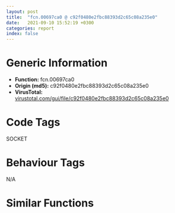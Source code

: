 ```yaml
---
layout: post
title:  "fcn.00697ca0 @ c92f0480e2fbc88393d2c65c08a235e0"
date:   2021-09-10 15:52:19 +0300
categories: report
index: false
---
```


# Generic Information
- **Function:** fcn.00697ca0
- **Origin (md5):** c92f0480e2fbc88393d2c65c08a235e0
- **VirusTotal:** [virustotal.com/gui/file/c92f0480e2fbc88393d2c65c08a235e0][virustotal_ref]

# Code Tags
<span class="tag" id="SOCKET">SOCKET</span>


# Behaviour Tags
<span class="bhv-tag" id="na">N/A</span>

# Similar Functions
<script type="text/javascript" src="https://www.gstatic.com/charts/loader.js"></script>
<script type="text/javascript">

    google.charts.load('current', {'packages':['corechart']});
    google.charts.setOnLoadCallback(drawChart);

    function drawChart() {
    var data = new google.visualization.DataTable();
        data.addColumn('number', 'X');
        data.addColumn('number', 'Y');
        data.addColumn({type: 'string', role: 'tooltip', 'p': {'html': true}});
        data.addColumn({'type': 'string', 'role': 'style'});
        
        data.addRows([
    [6733.35107421875, -2298.14453125, '<b><a href="/report/fcn.00697ca0@c92f0480e2fbc88393d2c65c08a235e0">fcn.00697ca0</a><br>@c92f0480e2fbc88393d2c65c08a235e0</b><br>push ebp<br>push edi<br>lea ebp, [eax+0x9c]<br>push esi<br>push ebx<br>mov esi, eax<br>sub esp, 0x2c<br>mov edi, dword[eax+0xdc]<br>mov dword[esp], ebp<br>call dword[sym.imp.KERNEL32.dll_EnterCriticalSection]<br>sub esp, 4<br>cmp byte[esi+0xc7], 0<br>je 0x697e00<br>mov ebx, dword[esi+0x14]<br>mov byte[esi+0xc7], 0<br>test ebx, ebx<br>je 0x697e00<br>and edi, 4<br>xor edx, edx<br>mov dword[esp+0x18], edi<br>lea esi, [esi]<br>cmp byte[ebx+0xdc], 0<br>mov edi, dword[ebx+4]<br>je 0x697d71<br>mov eax, dword[ebx+0xd0]<br>test eax, eax<br>je 0x697d14<br>movzx ecx, byte[eax+4]<br>test cl, cl<br>je 0x697d71<br>cmp byte[eax+5], 0<br>je 0x697d71<br>test edi, edi<br>mov edx, dword[ebx]<br>je 0x697e90<br>mov dword[edi], edx<br>mov edx, dword[ebx]<br>mov ecx, dword[ebx+4]<br>test edx, edx<br>je 0x697e80<br>mov dword[edx+4], ecx<br>test eax, eax<br>mov dword[ebx], 0<br>mov dword[ebx+4], 0<br>mov byte[ebx+0xd4], 0<br>je 0x697e20<br>mov eax, dword[esi+0x18]<br>mov dword[ebx], eax<br>mov edx, dword[esi+0x1c]<br>test edx, edx<br>je 0x697ea0<br>mov eax, dword[esi+0x18]<br>mov dword[eax+4], ebx<br>mov dword[esi+0x18], ebx<br>mov byte[ebx+0xdc], 0<br>mov edx, 1<br>test edi, edi<br>mov ebx, edi<br>jne 0x697cf0<br>mov dword[esp+0x1c], edx<br>mov dword[esp], ebp<br>call dword[sym.imp.KERNEL32.dll_LeaveCriticalSection]<br>sub esp, 4<br>mov eax, dword[esp+0x18]<br>mov edx, dword[esp+0x1c]<br>test eax, eax<br>je 0x697e0e<br>test edx, edx<br>je 0x697e0e<br>mov eax, dword[esi+0xc0]<br>mov dword[esp+0x18], edx<br>mov dword[esp+0xc], 0<br>mov dword[esp+8], 1<br>mov dword[esp+4], 0x7b9a60<br>mov dword[esp], eax<br>call dword[sym.imp.WS2_32.dll_send]<br>sub esp, 0x10<br>test eax, eax<br>mov edx, dword[esp+0x18]<br>jg 0x697e0e<br>call dword[sym.imp.WS2_32.dll_WSAGetLastError]<br>cmp eax, 0x2733<br>mov edx, dword[esp+0x18]<br>je 0x697e0e<br>mov dword[esp+4], str.Failed_to_signal_resume_of_connection_via_inter_thread_communication_channel.<br>mov dword[esp], esi<br>call fcn.0069df20<br>mov edx, dword[esp+0x18]<br>jmp 0x697e0e<br>mov dword[esp], ebp<br>call dword[sym.imp.KERNEL32.dll_LeaveCriticalSection]<br>xor edx, edx<br>sub esp, 4<br>add esp, 0x2c<br>mov eax, edx<br>pop ebx<br>pop esi<br>pop edi<br>pop ebp<br>ret <br>mov eax, dword[esi+8]<br>mov dword[ebx], eax<br>mov eax, dword[esi+0xc]<br>test eax, eax<br>je 0x697eb0<br>mov eax, dword[esi+8]<br>mov dword[eax+4], ebx<br>mov eax, dword[esp+0x18]<br>mov dword[esi+8], ebx<br>test eax, eax<br>jne 0x697d65<br>mov eax, dword[ebx+0x8c]<br>test eax, eax<br>jne 0x697ef0<br>cmp eax, dword[esi+0xd4]<br>je 0x697ec5<br>mov eax, dword[esi+0x28]<br>mov dword[ebx+0xc], 0<br>mov dword[ebx+8], eax<br>mov ecx, dword[esi+0x2c]<br>test ecx, ecx<br>je 0x697ec0<br>mov eax, dword[esi+0x28]<br>mov dword[eax+0xc], ebx<br>mov dword[esi+0x28], ebx<br>jmp 0x697d65<br>mov dword[esi+0x14], ecx<br>jmp 0x697d30<br>mov dword[esi+0x10], edx<br>jmp 0x697d20<br>mov dword[esi+0x1c], ebx<br>jmp 0x697d62<br>mov dword[esi+0xc], ebx<br>jmp 0x697e36<br>mov dword[esi+0x2c], ebx<br>jmp 0x697e75<br>mov eax, dword[esi+0x20]<br>mov dword[ebx+0xc], 0<br>mov dword[ebx+8], eax<br>mov eax, dword[esi+0x24]<br>test eax, eax<br>je 0x697f06<br>mov eax, dword[esi+0x20]<br>mov dword[eax+0xc], ebx<br>mov dword[esi+0x20], ebx<br>jmp 0x697d65<br>call fcn.0069e6e0<br>mov dword[ebx+0x88], eax<br>mov eax, dword[ebx+0x8c]<br>jmp 0x697e53<br>mov dword[esi+0x24], ebx<br>jmp 0x697edf<br><eoc> ', 'point { fill-color: #e0440e; }'],
[-6733.35107421875, 2298.14453125, '<b><a href="/report/fcn.00698340@c92f0480e2fbc88393d2c65c08a235e0">fcn.00698340</a><br>@c92f0480e2fbc88393d2c65c08a235e0</b><br>push ebp<br>push edi<br>mov ebp, edx<br>push esi<br>push ebx<br>mov ebx, eax<br>sub esp, 0x3c<br>mov eax, dword[esp+0x50]<br>mov edi, dword[esp+0x54]<br>mov dword[esp+0x20], ecx<br>mov dword[esp+0x1c], eax<br>mov eax, dword[esp+0x58]<br>mov dword[esp+0x18], edi<br>mov dword[esp+0x24], eax<br>mov eax, edi<br>test al, al<br>je 0x698414<br>mov esi, dword[ebx+0x64]<br>test esi, esi<br>je 0x698414<br>mov ebx, dword[ebx+0x78]<br>test ebx, ebx<br>je 0x6983d8<br>mov eax, edx<br>xor edx, edx<br>div ebx<br>imul eax, edx, 0x114<br>add eax, esi<br>mov edi, dword[eax+0xd0]<br>cmp dword[eax+0xcc], edi<br>jb 0x6986b0<br>lea ecx, [ebp+1]<br>lea edi, [ebp+ebx]<br>jmp 0x6983d4<br>mov eax, ecx<br>xor edx, edx<br>add ecx, 1<br>div ebx<br>imul edx, edx, 0x114<br>lea eax, [esi+edx]<br>mov edx, dword[eax+0xd0]<br>cmp dword[eax+0xcc], edx<br>jb 0x6986b0<br>cmp edi, ecx<br>jne 0x6983b0<br>mov dword[esp], ebp<br>call dword[sym.imp.WS2_32.dll_closesocket]<br>sub esp, 4<br>test eax, eax<br>mov esi, eax<br>je 0x698666<br>mov eax, dword[0x83a8a0]<br>mov dword[esp+0xc], str.Close_socket_failed._<br>mov dword[esp+8], 0x897<br>mov dword[esp+4], str.T:_Bin-prep_mhd_src_libmicrohttpd-0.9.58_src_microhttpd_daemon.c<br>mov dword[esp], eax<br>call dword[0x83a8a4]<br>mov eax, dword[ebx+0xd0]<br>cmp dword[ebx+0xcc], eax<br>je 0x698640<br>mov esi, ebx<br>mov edx, dword[esp+0x18]<br>jmp 0x698432<br>mov esi, eax<br>mov eax, dword[esi+0x60]<br>test eax, eax<br>jne 0x698430<br>mov edi, dword[esi+0xd8]<br>mov dword[esp+0x18], edx<br>test edi, edi<br>jne 0x6986e0<br>mov eax, dword[ebx+0x30]<br>test eax, eax<br>je 0x698472<br>mov edi, dword[esp+0x1c]<br>mov dword[esp+8], edi<br>mov edi, dword[esp+0x20]<br>mov dword[esp+4], edi<br>mov ecx, dword[ebx+0x34]<br>mov dword[esp], ecx<br>call eax<br>test eax, eax<br>je 0x698680<br>mov dword[esp+4], 0xe0<br>mov dword[esp], 1<br>call sub.msvcrt.dll_calloc<br>test eax, eax<br>mov edi, eax<br>je 0x6988a0<br>mov eax, dword[ebx+0x6c]<br>mov dword[esp], eax<br>call fcn.0069e360<br>test eax, eax<br>mov dword[edi+0x20], eax<br>je 0x698900<br>mov eax, dword[ebx+0xd4]<br>mov dword[edi+0x8c], eax<br>mov eax, dword[esp+0x1c]<br>mov dword[esp], eax<br>call sub.msvcrt.dll_malloc<br>test eax, eax<br>mov dword[edi+0x4c], eax<br>je 0x69897c<br>mov esi, dword[esp+0x1c]<br>mov ecx, dword[esp+0x20]<br>mov dword[esp], eax<br>mov dword[esp+8], esi<br>mov dword[esp+4], ecx<br>call sub.msvcrt.dll_memcpy<br>movzx eax, byte[esp+0x24]<br>mov dword[edi+0x84], esi<br>mov esi, 0x16<br>mov dword[edi+0x98], ebp<br>mov dword[edi+0x10], ebx<br>mov byte[edi+0x9c], al<br>call fcn.0069e6e0<br>test byte[ebx+0xdc], 2<br>mov dword[edi+0x88], eax<br>je 0x698721<br>mov eax, dword[ebx+0x40]<br>test eax, eax<br>je 0x69853a<br>lea edx, [edi+0x28]<br>mov dword[esp+0xc], 1<br>mov dword[esp+4], edi<br>mov dword[esp+8], edx<br>mov edx, dword[ebx+0x44]<br>mov dword[esp], edx<br>call eax<br>mov dword[esp], ebp<br>call dword[sym.imp.WS2_32.dll_closesocket]<br>sub esp, 4<br>test eax, eax<br>jne 0x698b59<br>mov ecx, dword[esp+0x1c]<br>mov edx, dword[esp+0x20]<br>lea ebp, [ebx+0x9c]<br>mov eax, ebx<br>call fcn.006981f0<br>mov dword[esp], ebp<br>call dword[sym.imp.KERNEL32.dll_EnterCriticalSection]<br>sub esp, 4<br>test byte[ebx+0xdc], 4<br>jne 0x6985a8<br>mov edx, dword[edi+0xc]<br>mov eax, dword[edi+8]<br>test edx, edx<br>je 0x698a33<br>mov dword[edx+8], eax<br>mov eax, dword[edi+8]<br>mov edx, dword[edi+0xc]<br>test eax, eax<br>je 0x698a2b<br>mov dword[eax+0xc], edx<br>mov dword[edi+8], 0<br>mov dword[edi+0xc], 0<br>mov edx, dword[edi+4]<br>mov eax, dword[edi]<br>test edx, edx<br>je 0x698a23<br>mov dword[edx], eax<br>mov eax, dword[edi]<br>mov edx, dword[edi+4]<br>test eax, eax<br>je 0x698a1b<br>mov dword[eax+4], edx<br>mov dword[edi], 0<br>mov dword[edi+4], 0<br>mov dword[esp], ebp<br>call dword[sym.imp.KERNEL32.dll_LeaveCriticalSection]<br>mov eax, dword[edi+0x20]<br>sub esp, 4<br>mov dword[esp], eax<br>call fcn.0069e400<br>mov eax, dword[edi+0x4c]<br>mov dword[esp], eax<br>call sub.msvcrt.dll_free<br>mov dword[esp], edi<br>call sub.msvcrt.dll_free<br>test esi, esi<br>jne 0x698a0c<br>call dword[sym.imp.msvcrt.dll__errno]<br>mov dword[eax], 0x16<br>jmp 0x698672<br>mov dword[esp+4], str.Failed_to_add_IP_connection_count_node_n<br>mov dword[esp], esi<br>call fcn.0069df20<br>mov eax, dword[esp+0x28]<br>mov dword[esp], eax<br>call dword[sym.imp.KERNEL32.dll_LeaveCriticalSection]<br>sub esp, 4<br>mov dword[esp], edi<br>call sub.msvcrt.dll_free<br>lea esi, [esi]<br>mov dword[esp+4], str.Server_reached_connection_limit._Closing_inbound_connection._n<br>mov dword[esp], ebx<br>call fcn.0069df20<br>mov dword[esp], ebp<br>call dword[sym.imp.WS2_32.dll_closesocket]<br>sub esp, 4<br>test eax, eax<br>mov esi, eax<br>jne 0x698b33<br>call dword[sym.imp.msvcrt.dll__errno]<br>mov dword[eax], 0x17<br>add esp, 0x3c<br>mov eax, esi<br>pop ebx<br>pop esi<br>pop edi<br>pop ebp<br>ret <br>mov dword[esp], ebp<br>call dword[sym.imp.WS2_32.dll_closesocket]<br>sub esp, 4<br>test eax, eax<br>mov esi, eax<br>jne 0x698b7f<br>mov ecx, dword[esp+0x1c]<br>mov edx, dword[esp+0x20]<br>mov eax, ebx<br>call fcn.006981f0<br>jmp 0x698672<br>movzx edx, byte[esp+0x24]<br>mov edi, dword[esp+0x1c]<br>mov dword[esp+0x54], 1<br>mov ecx, dword[esp+0x20]<br>mov dword[esp+0x50], edi<br>mov dword[esp+0x58], edx<br>add esp, 0x3c<br>mov edx, ebp<br>pop ebx<br>pop esi<br>pop edi<br>pop ebp<br>jmp fcn.00698340<br>mov dword[esp+4], 1<br>mov dword[esp], 0x18<br>call sub.msvcrt.dll_calloc<br>test eax, eax<br>mov edi, eax<br>je 0x698640<br>cmp dword[esp+0x1c], 0x10<br>je 0x698967<br>cmp dword[esp+0x1c], 0x1c<br>je 0x6987ff<br>mov dword[esp], eax<br>call sub.msvcrt.dll_free<br>jmp 0x69844b<br>lea esi, [ebx+0x9c]<br>mov dword[esp], edi<br>call fcn.00694970<br>mov dword[esp], esi<br>call dword[sym.imp.KERNEL32.dll_EnterCriticalSection]<br>mov eax, dword[ebx+0xcc]<br>sub esp, 4<br>cmp eax, dword[ebx+0xd0]<br>jae 0x698a3b<br>add eax, 1<br>test byte[ebx+0xdc], 4<br>mov dword[ebx+0xcc], eax<br>jne 0x69877d<br>mov ecx, dword[ebx+0x24]<br>mov eax, dword[ebx+0x20]<br>mov dword[edi+0xc], 0<br>test ecx, ecx<br>mov dword[edi+8], eax<br>je 0x698b02<br>mov dword[eax+0xc], edi<br>mov dword[ebx+0x20], edi<br>mov edx, dword[ebx+0xc]<br>mov eax, dword[ebx+8]<br>mov dword[edi+4], 0<br>test edx, edx<br>mov dword[edi], eax<br>je 0x698a95<br>mov dword[eax+4], edi<br>mov dword[ebx+8], edi<br>mov dword[esp], esi<br>call dword[sym.imp.KERNEL32.dll_LeaveCriticalSection]<br>mov eax, dword[ebx+0x40]<br>sub esp, 4<br>test eax, eax<br>je 0x6987c8<br>lea ecx, [edi+0x28]<br>mov dword[esp+0xc], 0<br>mov dword[esp+4], edi<br>mov dword[esp+8], ecx<br>mov ecx, dword[ebx+0x44]<br>mov dword[esp], ecx<br>call eax<br>mov eax, dword[ebx+0xdc]<br>and eax, 4<br>jne 0x698a61<br>mov edx, dword[ebx+0x7c]<br>mov ecx, dword[ebx+0x80]<br>mov dword[edi+0x50], edx<br>mov dword[edi+0x54], ecx<br>test eax, eax<br>jne 0x6987f5<br>cmp byte[esp+0x18], 0<br>jne 0x698a9d<br>mov esi, 1<br>jmp 0x698672<br>mov edx, dword[esp+0x20]<br>mov dword[eax], 0x17<br>lea eax, [edx+8]<br>mov edx, dword[edx+8]<br>mov dword[edi+4], edx<br>mov edx, dword[eax+4]<br>mov dword[edi+8], edx<br>mov edx, dword[eax+8]<br>mov eax, dword[eax+0xc]<br>mov dword[edi+0xc], edx<br>mov dword[edi+0x10], eax<br>lea eax, [esi+0x84]<br>mov dword[esp+0x28], eax<br>mov dword[esp], eax<br>call dword[sym.imp.KERNEL32.dll_EnterCriticalSection]<br>lea eax, [esi+0x68]<br>sub esp, 4<br>mov dword[esp+8], 0x697f10<br>mov dword[esp], edi<br>mov dword[esp+4], eax<br>call fcn.006b22c0<br>test eax, eax<br>je 0x698614<br>mov ecx, dword[eax]<br>cmp edi, ecx<br>je 0x69886f<br>mov dword[esp], edi<br>mov dword[esp+0x2c], ecx<br>call sub.msvcrt.dll_free<br>mov ecx, dword[esp+0x2c]<br>mov eax, dword[ecx+0x14]<br>cmp eax, dword[esi+0xd8]<br>jae 0x6989f7<br>add eax, 1<br>mov dword[ecx+0x14], eax<br>mov eax, dword[esp+0x28]<br>mov dword[esp], eax<br>call dword[sym.imp.KERNEL32.dll_LeaveCriticalSection]<br>sub esp, 4<br>jmp 0x69844b<br>mov edi, dword[sym.imp.msvcrt.dll__errno]<br>call edi<br>mov eax, dword[eax]<br>mov dword[esp+0x18], eax<br>call edi<br>mov eax, dword[eax]<br>mov dword[esp], eax<br>call sub.msvcrt.dll_strerror<br>mov dword[esp+4], str.Error_allocating_memory:__s_<br>mov dword[esp+8], eax<br>mov dword[esp], ebx<br>call fcn.0069df20<br>mov dword[esp], ebp<br>call dword[sym.imp.WS2_32.dll_closesocket]<br>sub esp, 4<br>test eax, eax<br>mov esi, eax<br>jne 0x698bcb<br>mov ecx, dword[esp+0x1c]<br>mov edx, dword[esp+0x20]<br>mov eax, ebx<br>call fcn.006981f0<br>call edi<br>mov edi, dword[esp+0x18]<br>mov dword[eax], edi<br>jmp 0x698672<br>mov eax, dword[sym.imp.msvcrt.dll__errno]<br>mov dword[esp+0x18], eax<br>call eax<br>mov eax, dword[eax]<br>mov dword[esp], eax<br>call sub.msvcrt.dll_strerror<br>mov dword[esp+4], str.Error_allocating_memory:__s_<br>mov dword[esp+8], eax<br>mov dword[esp], ebx<br>call fcn.0069df20<br>mov dword[esp], ebp<br>call dword[sym.imp.WS2_32.dll_closesocket]<br>sub esp, 4<br>test eax, eax<br>mov esi, eax<br>jne 0x698ba5<br>mov ecx, dword[esp+0x1c]<br>mov edx, dword[esp+0x20]<br>mov eax, ebx<br>call fcn.006981f0<br>mov dword[esp], edi<br>call sub.msvcrt.dll_free<br>mov eax, dword[esp+0x18]<br>call eax<br>mov dword[eax], 0xc<br>jmp 0x698672<br>mov dword[eax], 2<br>mov eax, dword[esp+0x20]<br>mov eax, dword[eax+4]<br>mov dword[edi+4], eax<br>jmp 0x698824<br>mov esi, dword[sym.imp.msvcrt.dll__errno]<br>mov dword[esp+0x24], esi<br>call esi<br>mov eax, dword[eax]<br>mov dword[esp+0x18], eax<br>call esi<br>mov eax, dword[eax]<br>mov dword[esp], eax<br>call sub.msvcrt.dll_strerror<br>mov dword[esp+4], str.Error_allocating_memory:__s_<br>mov dword[esp+8], eax<br>mov dword[esp], ebx<br>call fcn.0069df20<br>mov dword[esp], ebp<br>call dword[sym.imp.WS2_32.dll_closesocket]<br>sub esp, 4<br>test eax, eax<br>mov esi, eax<br>jne 0x698bf1<br>mov ecx, dword[esp+0x1c]<br>mov edx, dword[esp+0x20]<br>mov eax, ebx<br>call fcn.006981f0<br>mov eax, dword[edi+0x20]<br>mov dword[esp], eax<br>call fcn.0069e400<br>mov dword[esp], edi<br>call sub.msvcrt.dll_free<br>mov eax, dword[esp+0x24]<br>call eax<br>mov edi, dword[esp+0x18]<br>mov dword[eax], edi<br>jmp 0x698672<br>mov eax, dword[esp+0x28]<br>mov dword[esp], eax<br>call dword[sym.imp.KERNEL32.dll_LeaveCriticalSection]<br>sub esp, 4<br>jmp 0x698640<br>call dword[sym.imp.msvcrt.dll__errno]<br>mov dword[eax], esi<br>xor esi, esi<br>jmp 0x698672<br>mov dword[ebx+0xc], edx<br>jmp 0x6985c7<br>mov dword[ebx+8], eax<br>jmp 0x6985bc<br>mov dword[ebx+0x24], edx<br>jmp 0x69859a<br>mov dword[ebx+0x20], eax<br>jmp 0x69858f<br>mov dword[esp], esi<br>mov esi, 0x17<br>call dword[sym.imp.KERNEL32.dll_LeaveCriticalSection]<br>sub esp, 4<br>mov dword[esp+4], str.Server_reached_connection_limit._Closing_inbound_connection._<br>mov dword[esp], ebx<br>call fcn.0069df20<br>jmp 0x698518<br>mov dword[esp+0xc], edi<br>mov dword[esp+8], 0x699730<br>mov eax, dword[ebx+0x74]<br>mov dword[esp+4], eax<br>lea eax, [edi+0x50]<br>mov dword[esp], eax<br>call fcn.0069edf0<br>test eax, eax<br>je 0x698b0a<br>mov eax, dword[ebx+0xdc]<br>and eax, 4<br>jmp 0x6987e6<br>mov dword[ebx+0xc], edi<br>jmp 0x698797<br>cmp dword[ebx+0xbc], 0xffffffff<br>je 0x6987f5<br>mov dword[esp+0xc], 0<br>mov dword[esp+8], 1<br>mov dword[esp+4], 0x7b9c93<br>mov eax, dword[ebx+0xc0]<br>mov dword[esp], eax<br>call dword[sym.imp.WS2_32.dll_send]<br>sub esp, 0x10<br>test eax, eax<br>jg 0x6987f5<br>call dword[sym.imp.WS2_32.dll_WSAGetLastError]<br>cmp eax, 0x2733<br>je 0x6987f5<br>mov dword[esp+4], str.Failed_to_signal_new_connection_via_inter_thread_communication_channel.<br>mov dword[esp], ebx<br>call fcn.0069df20<br>jmp 0x6987f5<br>mov dword[ebx+0x24], edi<br>jmp 0x69877a<br>call dword[sym.imp.msvcrt.dll__errno]<br>mov esi, dword[eax]<br>mov dword[esp], esi<br>call sub.msvcrt.dll_strerror<br>mov dword[esp+4], str.Failed_to_create_a_thread:__s_<br>mov dword[esp+8], eax<br>mov dword[esp], ebx<br>call fcn.0069df20<br>jmp 0x698518<br>mov eax, dword[0x83a8a0]<br>mov dword[esp+0xc], str.Close_socket_failed._<br>mov dword[esp+8], 0x8d3<br>mov dword[esp+4], str.T:_Bin-prep_mhd_src_libmicrohttpd-0.9.58_src_microhttpd_daemon.c<br>mov dword[esp], eax<br>call dword[0x83a8a4]<br>mov eax, dword[0x83a8a0]<br>mov dword[esp+0xc], str.Close_socket_failed._<br>mov dword[esp+8], 0x9db<br>mov dword[esp+4], str.T:_Bin-prep_mhd_src_libmicrohttpd-0.9.58_src_microhttpd_daemon.c<br>mov dword[esp], eax<br>call dword[0x83a8a4]<br>mov eax, dword[0x83a8a0]<br>mov dword[esp+0xc], str.Close_socket_failed._<br>mov dword[esp+8], 0x8e6<br>mov dword[esp+4], str.T:_Bin-prep_mhd_src_libmicrohttpd-0.9.58_src_microhttpd_daemon.c<br>mov dword[esp], eax<br>call dword[0x83a8a4]<br>mov eax, dword[0x83a8a0]<br>mov dword[esp+0xc], str.Close_socket_failed._<br>mov dword[esp+8], 0x907<br>mov dword[esp+4], str.T:_Bin-prep_mhd_src_libmicrohttpd-0.9.58_src_microhttpd_daemon.c<br>mov dword[esp], eax<br>call dword[0x83a8a4]<br>mov eax, dword[0x83a8a0]<br>mov dword[esp+0xc], str.Close_socket_failed._<br>mov dword[esp+8], 0x8f8<br>mov dword[esp+4], str.T:_Bin-prep_mhd_src_libmicrohttpd-0.9.58_src_microhttpd_daemon.c<br>mov dword[esp], eax<br>call dword[0x83a8a4]<br>mov eax, dword[0x83a8a0]<br>mov dword[esp+0xc], str.Close_socket_failed._<br>mov dword[esp+8], 0x91b<br>mov dword[esp+4], str.T:_Bin-prep_mhd_src_libmicrohttpd-0.9.58_src_microhttpd_daemon.c<br>mov dword[esp], eax<br>call dword[0x83a8a4]<br>mov esi, esi<br>lea edi, [edi]<br><eoc> ', 'null'],

        ]);

    var options = {
        title: 'Similarity Plot',
        legend: 'none',
        colors: ['#dedbd9', '#e6693e', '#ec8f6e', '#f3b49f', '#f6c7b6'],
        tooltip: {isHtml: true, trigger: 'both'},
        explorer: {
        actions: ["dragToZoom", "rightClickToReset"],
        },
        chartArea: {
        width: '80%',
        height: '80%'
        },
        width: '100%',
        height: '100%'
    };

    var chart = new google.visualization.ScatterChart(document.getElementById('chart_div'));

    chart.draw(data, options);
    }
    
</script>


<div id="chart_div" style="width: 100%px; height: 100%;"></div>

# Disassembled Code
{% highlight nasm %}

push ebp
push edi
lea ebp, [eax+0x9c]
push esi
push ebx
mov esi, eax
sub esp, 0x2c
mov edi, dword[eax+0xdc]
mov dword[esp], ebp
call dword[sym.imp.KERNEL32.dll_EnterCriticalSection]
sub esp, 4
cmp byte[esi+0xc7], 0
je 0x697e00
mov ebx, dword[esi+0x14]
mov byte[esi+0xc7], 0
test ebx, ebx
je 0x697e00
and edi, 4
xor edx, edx
mov dword[esp+0x18], edi
lea esi, [esi]
cmp byte[ebx+0xdc], 0
mov edi, dword[ebx+4]
je 0x697d71
mov eax, dword[ebx+0xd0]
test eax, eax
je 0x697d14
movzx ecx, byte[eax+4]
test cl, cl
je 0x697d71
cmp byte[eax+5], 0
je 0x697d71
test edi, edi
mov edx, dword[ebx]
je 0x697e90
mov dword[edi], edx
mov edx, dword[ebx]
mov ecx, dword[ebx+4]
test edx, edx
je 0x697e80
mov dword[edx+4], ecx
test eax, eax
mov dword[ebx], 0
mov dword[ebx+4], 0
mov byte[ebx+0xd4], 0
je 0x697e20
mov eax, dword[esi+0x18]
mov dword[ebx], eax
mov edx, dword[esi+0x1c]
test edx, edx
je 0x697ea0
mov eax, dword[esi+0x18]
mov dword[eax+4], ebx
mov dword[esi+0x18], ebx
mov byte[ebx+0xdc], 0
mov edx, 1
test edi, edi
mov ebx, edi
jne 0x697cf0
mov dword[esp+0x1c], edx
mov dword[esp], ebp
call dword[sym.imp.KERNEL32.dll_LeaveCriticalSection]
sub esp, 4
mov eax, dword[esp+0x18]
mov edx, dword[esp+0x1c]
test eax, eax
je 0x697e0e
test edx, edx
je 0x697e0e
mov eax, dword[esi+0xc0]
mov dword[esp+0x18], edx
mov dword[esp+0xc], 0
mov dword[esp+8], 1
mov dword[esp+4], 0x7b9a60
mov dword[esp], eax
call dword[sym.imp.WS2_32.dll_send]
sub esp, 0x10
test eax, eax
mov edx, dword[esp+0x18]
jg 0x697e0e
call dword[sym.imp.WS2_32.dll_WSAGetLastError]
cmp eax, 0x2733
mov edx, dword[esp+0x18]
je 0x697e0e
mov dword[esp+4], str.Failed_to_signal_resume_of_connection_via_inter_thread_communication_channel.
mov dword[esp], esi
call fcn.0069df20
mov edx, dword[esp+0x18]
jmp 0x697e0e
mov dword[esp], ebp
call dword[sym.imp.KERNEL32.dll_LeaveCriticalSection]
xor edx, edx
sub esp, 4
add esp, 0x2c
mov eax, edx
pop ebx
pop esi
pop edi
pop ebp
ret
mov eax, dword[esi+8]
mov dword[ebx], eax
mov eax, dword[esi+0xc]
test eax, eax
je 0x697eb0
mov eax, dword[esi+8]
mov dword[eax+4], ebx
mov eax, dword[esp+0x18]
mov dword[esi+8], ebx
test eax, eax
jne 0x697d65
mov eax, dword[ebx+0x8c]
test eax, eax
jne 0x697ef0
cmp eax, dword[esi+0xd4]
je 0x697ec5
mov eax, dword[esi+0x28]
mov dword[ebx+0xc], 0
mov dword[ebx+8], eax
mov ecx, dword[esi+0x2c]
test ecx, ecx
je 0x697ec0
mov eax, dword[esi+0x28]
mov dword[eax+0xc], ebx
mov dword[esi+0x28], ebx
jmp 0x697d65
mov dword[esi+0x14], ecx
jmp 0x697d30
mov dword[esi+0x10], edx
jmp 0x697d20
mov dword[esi+0x1c], ebx
jmp 0x697d62
mov dword[esi+0xc], ebx
jmp 0x697e36
mov dword[esi+0x2c], ebx
jmp 0x697e75
mov eax, dword[esi+0x20]
mov dword[ebx+0xc], 0
mov dword[ebx+8], eax
mov eax, dword[esi+0x24]
test eax, eax
je 0x697f06
mov eax, dword[esi+0x20]
mov dword[eax+0xc], ebx
mov dword[esi+0x20], ebx
jmp 0x697d65
call fcn.0069e6e0
mov dword[ebx+0x88], eax
mov eax, dword[ebx+0x8c]
jmp 0x697e53
mov dword[esi+0x24], ebx
jmp 0x697edf

{% endhighlight %}

[virustotal_ref]: https://www.virustotal.com/gui/file/c92f0480e2fbc88393d2c65c08a235e0